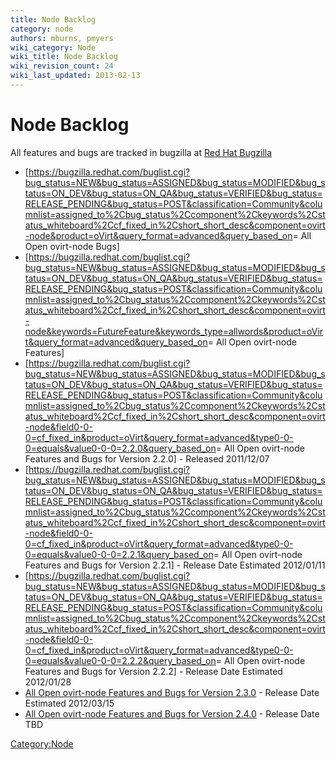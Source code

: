 ```yaml
---
title: Node Backlog
category: node
authors: mburns, pmyers
wiki_category: Node
wiki_title: Node Backlog
wiki_revision_count: 24
wiki_last_updated: 2013-02-13
---
```


# Node Backlog

All features and bugs are tracked in bugzilla at [Red Hat Bugzilla](http://bugzilla.redhat.com)

*   [<https://bugzilla.redhat.com/buglist.cgi?bug_status=NEW&bug_status=ASSIGNED&bug_status=MODIFIED&bug_status=ON_DEV&bug_status=ON_QA&bug_status=VERIFIED&bug_status=RELEASE_PENDING&bug_status=POST&classification=Community&columnlist=assigned_to%2Cbug_status%2Ccomponent%2Ckeywords%2Cstatus_whiteboard%2Ccf_fixed_in%2Cshort_short_desc&component=ovirt-node&product=oVirt&query_format=advanced&query_based_on>= All Open ovirt-node Bugs]
*   [<https://bugzilla.redhat.com/buglist.cgi?bug_status=NEW&bug_status=ASSIGNED&bug_status=MODIFIED&bug_status=ON_DEV&bug_status=ON_QA&bug_status=VERIFIED&bug_status=RELEASE_PENDING&bug_status=POST&classification=Community&columnlist=assigned_to%2Cbug_status%2Ccomponent%2Ckeywords%2Cstatus_whiteboard%2Ccf_fixed_in%2Cshort_short_desc&component=ovirt-node&keywords=FutureFeature&keywords_type=allwords&product=oVirt&query_format=advanced&query_based_on>= All Open ovirt-node Features]
*   [<https://bugzilla.redhat.com/buglist.cgi?bug_status=NEW&bug_status=ASSIGNED&bug_status=MODIFIED&bug_status=ON_DEV&bug_status=ON_QA&bug_status=VERIFIED&bug_status=RELEASE_PENDING&bug_status=POST&classification=Community&columnlist=assigned_to%2Cbug_status%2Ccomponent%2Ckeywords%2Cstatus_whiteboard%2Ccf_fixed_in%2Cshort_short_desc&component=ovirt-node&field0-0-0=cf_fixed_in&product=oVirt&query_format=advanced&type0-0-0=equals&value0-0-0=2.2.0&query_based_on>= All Open ovirt-node Features and Bugs for Version 2.2.0] - Released 2011/12/07
*   [<https://bugzilla.redhat.com/buglist.cgi?bug_status=NEW&bug_status=ASSIGNED&bug_status=MODIFIED&bug_status=ON_DEV&bug_status=ON_QA&bug_status=VERIFIED&bug_status=RELEASE_PENDING&bug_status=POST&classification=Community&columnlist=assigned_to%2Cbug_status%2Ccomponent%2Ckeywords%2Cstatus_whiteboard%2Ccf_fixed_in%2Cshort_short_desc&component=ovirt-node&field0-0-0=cf_fixed_in&product=oVirt&query_format=advanced&type0-0-0=equals&value0-0-0=2.2.1&query_based_on>= All Open ovirt-node Features and Bugs for Version 2.2.1] - Release Date Estimated 2012/01/11
*   [<https://bugzilla.redhat.com/buglist.cgi?bug_status=NEW&bug_status=ASSIGNED&bug_status=MODIFIED&bug_status=ON_DEV&bug_status=ON_QA&bug_status=VERIFIED&bug_status=RELEASE_PENDING&bug_status=POST&classification=Community&columnlist=assigned_to%2Cbug_status%2Ccomponent%2Ckeywords%2Cstatus_whiteboard%2Ccf_fixed_in%2Cshort_short_desc&component=ovirt-node&field0-0-0=cf_fixed_in&product=oVirt&query_format=advanced&type0-0-0=equals&value0-0-0=2.2.2&query_based_on>= All Open ovirt-node Features and Bugs for Version 2.2.2] - Release Date Estimated 2012/01/28
*   [All Open ovirt-node Features and Bugs for Version 2.3.0](https://bugzilla.redhat.com/buglist.cgi?query_format=advanced&field0-0-0=cf_fixed_in&bug_status=NEW&bug_status=ASSIGNED&bug_status=MODIFIED&bug_status=ON_DEV&bug_status=ON_QA&bug_status=VERIFIED&bug_status=RELEASE_PENDING&bug_status=POST&type0-0-0=equals&columnlist=assigned_to%2Cbug_status%2Ccomponent%2Ckeywords%2Cstatus_whiteboard%2Ccf_fixed_in%2Cshort_short_desc&value0-0-0=2.3.0&component=ovirt-node&product=oVirt&classification=Community) - Release Date Estimated 2012/03/15
*   [All Open ovirt-node Features and Bugs for Version 2.4.0](https://bugzilla.redhat.com/buglist.cgi?query_format=advanced&field0-0-0=cf_fixed_in&bug_status=NEW&bug_status=ASSIGNED&bug_status=MODIFIED&bug_status=ON_DEV&bug_status=ON_QA&bug_status=VERIFIED&bug_status=RELEASE_PENDING&bug_status=POST&type0-0-0=equals&columnlist=assigned_to%2Cbug_status%2Ccomponent%2Ckeywords%2Cstatus_whiteboard%2Ccf_fixed_in%2Cshort_short_desc&value0-0-0=2.4.0&component=ovirt-node&product=oVirt&classification=Community) - Release Date TBD

<Category:Node>
